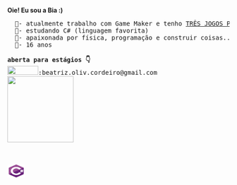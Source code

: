 <b>Oie! Eu sou a Bia :)</b>
<pre>
  📁- atualmente trabalho com Game Maker e tenho <a href="https://gx.games/pt-br/studios/9d87140c-cc16-419b-a7f7-39afc15e436e/">TRÊS JOGOS PUBLICADOS!!</a>
  📖- estudando C# (linguagem favorita)
  📕- apaixonada por física, programação e construir coisas...
  🎂- 16 anos
  
<b>aberta para estágios 👇</b>
<img align="left-center" height="20" width="70" src="https://img.shields.io/badge/Gmail-D14836?style=for-the-badge&logo=gmail&logoColor=white">:beatriz.oliv.cordeiro@gmail.com
<img align="left-center" height="150" width="150" src="https://media.giphy.com/media/v1.Y2lkPTc5MGI3NjExMDh2a2Z6ZDV5YWxodWw1cmNtZmJkZWU1NGg1YWxlaXcxcGI0YXIzdCZlcD12MV9pbnRlcm5hbF9naWZfYnlfaWQmY3Q9Zw/ZcqzJXkIs9AHvaeICK/giphy.gif">

</pre>


<div style="display: inline_block"><br>
  <img align="center" alt="Bia-Csharp" height="30" width="40" src="https://raw.githubusercontent.com/devicons/devicon/master/icons/csharp/csharp-original.svg">
    
</div>
